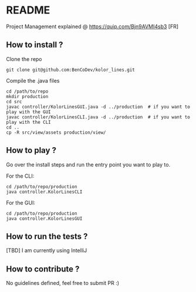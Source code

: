 # README

Project Management explained @ https://quip.com/Bjn9AVMI4sb3 [FR]

## How to install ?

Clone the repo

```
git clone git@github.com:BenCoDev/kolor_lines.git
```

Compile the .java files

 ```
 cd /path/to/repo
 mkdir production
 cd src
 javac controller/KolorLinesGUI.java -d ../production  # if you want to play with the GUI 
 javac controller/KolorLinesCLI.java -d ../production  # if you want to play with the CLI
 cd ..
 cp -R src/view/assets production/view/
 ```

## How to play ?

Go over the install steps and run the entry point you want to play to.

For the CLI:

 ```
 cd /path/to/repo/production
 java controller.KolorLinesCLI 
 ```

For the GUI:

 ```
 cd /path/to/repo/production
 java controller.KolorLinesGUI 
 ```

## How to run the tests ?

[TBD] I am currently using IntelliJ


## How to contribute ?

No guidelines defined, feel free to submit PR :) 
